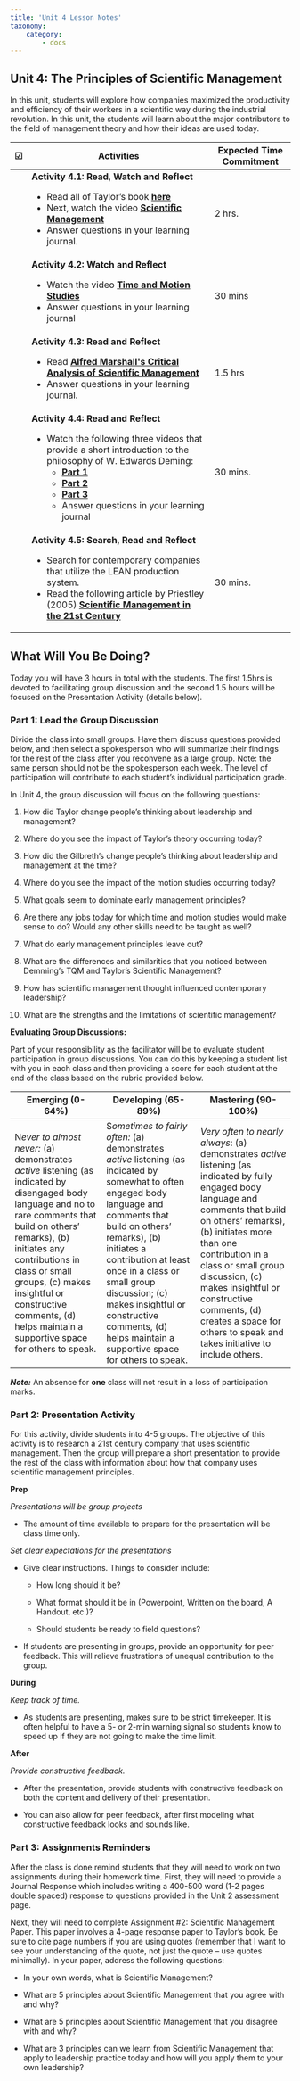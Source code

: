 ```yaml
---
title: 'Unit 4 Lesson Notes'
taxonomy:
    category:
        - docs
---
```


## Unit 4: The Principles of Scientific Management

In this unit, students will explore how companies maximized the productivity and efficiency of their workers in a scientific way during the industrial revolution. In this unit, the students will learn about the major contributors to the field of management theory and how their ideas are used today.

| **☑** | **Activities**                             | **Expected Time Commitment** |
|---|--------------------------------------------|------------------------------|
|   | **Activity 4.1: Read, Watch and Reflect** <ul><li> Read all of Taylor’s book [**here**](http://wps.pearsoncustom.com/wps/media/objects/2429/2487430/pdfs/taylor.pdf) <li> Next, watch the video [**Scientific Management**](https://www.youtube.com/watch?v=vNfy_AHG-MU&t=68s) <li> Answer questions in your learning journal. | 2 hrs.                       |
|   | **Activity 4.2: Watch and Reflect** <ul><li> Watch the video [**Time and Motion Studies**](https://www.youtube.com/watch?v=qUgKkBhZl9c) <li> Answer questions in your learning journal  | 30 mins                      |
|   | **Activity 4.3: Read and Reflect** <ul><li> Read [**Alfred Marshall's Critical Analysis of Scientific Management**](https://ezproxy.student.twu.ca/login?url=http%3A%2F%2Fsearch.ebscohost.com%2Flogin.aspx%3Fdirect%3Dtrue&db=bth&AN=24232654&site=ehost-live) <li>Answer questions in your learning journal.  | 1.5 hrs                      |
|   | **Activity 4.4: Read and Reflect** <ul><li> Watch the following three videos that provide a short introduction to the philosophy of W. Edwards Deming: <ul><li> [**Part 1**](https://www.youtube.com/watch?v=GHvnIm9UEoQ) <li> [**Part 2**](https://www.youtube.com/watch?v=mKFGj8sK5R8) <li> [**Part 3**](https://www.youtube.com/watch?v=6WeTaLRb-Bs) <li> Answer questions in your learning journal    | 30 mins.                     |
|   | **Activity 4.5: Search, Read and Reflect** <ul><li> Search for contemporary companies that utilize the LEAN production system. <li> Read the following article by Priestley (2005) [**Scientific Management in the 21st Century**](http://www.articlecity.com/articles/business_and_finance/article_4161.shtml) | 30 mins.                     |

## What Will You Be Doing?

Today you will have 3 hours in total with the students. The first 1.5hrs is devoted to facilitating group discussion and the second 1.5 hours will be focused on the Presentation Activity (details below).

### Part 1: Lead the Group Discussion

Divide the class into small groups. Have them discuss questions provided below, and then select a spokesperson who will summarize their findings for the rest of the class after you reconvene as a large group. Note: the same person should not be the spokesperson each week. The level of participation will contribute to each student’s individual participation grade. 

In Unit 4, the group discussion will focus on the following questions:

  1.  How did Taylor change people’s thinking about leadership and management?

  2.  Where do you see the impact of Taylor’s theory occurring today?

  3.  How did the Gilbreth’s change people’s thinking about leadership and management at the time?

  4.  Where do you see the impact of the motion studies occurring today?

  5.  What goals seem to dominate early management principles?

  6.  Are there any jobs today for which time and motion studies would make sense to do? Would any other skills need to be taught as well?

  7.  What do early management principles leave out?

  8.  What are the differences and similarities that you noticed between Demming’s TQM and Taylor’s Scientific Management?

  9.  How has scientific management thought influenced contemporary leadership?

  10. What are the strengths and the limitations of scientific management?

**Evaluating Group Discussions:**

Part of your responsibility as the facilitator will be to evaluate student participation in group discussions. You can do this by keeping a student list with you in each class and then providing a score for each student at the end of the class based on the rubric provided below.

| **Emerging (0-64%)**                                                                                                                                                                                                                                                                                                               | **Developing (65-89%)**                                                                                                                                                                                                                                                                                                                                           | **Mastering (90-100%)**                                                                                                                                                                                                                                                                                                                                                    |
|------------------------------------------------------------------------------------------------------------------------------------------------------------------------------------------------------------------------------------------------------------------------------------------------------------------------------------|-------------------------------------------------------------------------------------------------------------------------------------------------------------------------------------------------------------------------------------------------------------------------------------------------------------------------------------------------------------------|----------------------------------------------------------------------------------------------------------------------------------------------------------------------------------------------------------------------------------------------------------------------------------------------------------------------------------------------------------------------------|
| N*ever to almost never:* (a) demonstrates *active* listening (as indicated by disengaged body language and no to rare comments that build on others’ remarks), (b) initiates any contributions in class or small groups, (c) makes insightful or constructive comments, (d) helps maintain a supportive space for others to speak. | S*ometimes to fairly often:* (a) demonstrates *active* listening (as indicated by somewhat to often engaged body language and comments that build on others’ remarks), (b) initiates a contribution at least once in a class or small group discussion; (c) makes insightful or constructive comments, (d) helps maintain a supportive space for others to speak. | *Very often to nearly always*: (a) demonstrates *active* listening (as indicated by fully engaged body language and comments that build on others’ remarks), (b) initiates more than one contribution in a class or small group discussion, (c) makes insightful or constructive comments, (d) creates a space for others to speak and takes initiative to include others. |
***Note:*** An absence for **one** class will not result in a loss of participation marks.

### Part 2: Presentation Activity

For this activity, divide students into 4-5 groups. The objective of this activity is to research a 21st century company that uses scientific management. Then the group will prepare a short presentation to provide the rest of the class with information about how that company uses scientific management principles.

**Prep**

*Presentations will be group projects*

-   The amount of time available to prepare for the presentation will be class time only.

*Set clear expectations for the presentations*

-   Give clear instructions. Things to consider include:

    -   How long should it be?

    -   What format should it be in (Powerpoint, Written on the board, A Handout, etc.)?

    -   Should students be ready to field questions?

-   If students are presenting in groups, provide an opportunity for peer feedback. This will relieve frustrations of unequal contribution to the group. 

**During**

*Keep track of time.*

-   As students are presenting, makes sure to be strict timekeeper. It is often helpful to have a 5- or 2-min warning signal so students know to speed up if they are not going to make the time limit. 

**After**

*Provide constructive feedback.*

-   After the presentation, provide students with constructive feedback on both the content and delivery of their presentation.

-   You can also allow for peer feedback, after first modeling what constructive feedback looks and sounds like.

### Part 3: Assignments Reminders

After the class is done remind students that they will need to work on two assignments during their homework time. First, they will need to provide a Journal Response which includes writing a 400-500 word (1-2 pages double spaced) response to questions provided in the Unit 2 assessment page.

Next, they will need to complete Assignment \#2: Scientific Management Paper. This paper involves a 4-page response paper to Taylor’s book. Be sure to cite page numbers if you are using quotes (remember that I want to see your understanding of the quote, not just the quote – use quotes minimally). In your paper, address the following questions:

-   In your own words, what is Scientific Management?

-   What are 5 principles about Scientific Management that you agree with and why?

-   What are 5 principles about Scientific Management that you disagree with and why?

-   What are 3 principles can we learn from Scientific Management that apply to leadership practice today and how will you apply them to your own leadership?
